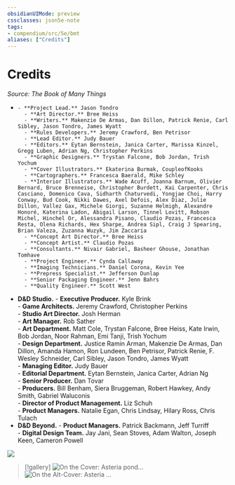 ```yaml
---
obsidianUIMode: preview
cssclasses: json5e-note
tags:
- compendium/src/5e/bmt
aliases: ["Credits"]
---
```

# Credits
*Source: The Book of Many Things* 

-     - **Project Lead.** Jason Tondro    
        - **Art Director.** Bree Heiss    
        - **Writers.** Makenzie De Armas, Dan Dillon, Patrick Renie, Carl Sibley, Jason Tondro, James Wyatt    
        - **Rules Developers.** Jeremy Crawford, Ben Petrisor    
        - **Lead Editor.** Judy Bauer    
        - **Editors.** Eytan Bernstein, Janica Carter, Marissa Kinzel, Gregg Luben, Adrian Ng, Christopher Perkins    
        - **Graphic Designers.** Trystan Falcone, Bob Jordan, Trish Yochum    
        - **Cover Illustrators.** Ekaterina Burmak, CoupleofKooks    
        - **Cartographers.** Francesca Baerald, Mike Schley    
        - **Interior Illustrators.** Wade Acuff, Joanna Barnum, Olivier Bernard, Bruce Brenneise, Christopher Burdett, Kai Carpenter, Chris Casciano, Domenico Cava, Sidharth Chaturvedi, Yongjae Choi, Harry Conway, Bud Cook, Nikki Dawes, Axel Defois, Alex Diaz, Julie Dillon, Vallez Gax, Michele Giorgi, Suzanne Helmigh, Alexandre Honoré, Katerina Ladon, Abigail Larson, Tinnel Lovitt, Robson Michel, Hinchel Or, Alessandra Pisano, Claudio Pozas, Francesca Resta, Olena Richards, Hex Sharpe, Andrea Sipl, Craig J Spearing, Brian Valeza, Zuzanna Wuzyk, Jim Zaccaria    
        - **Concept Art Director.** Bree Heiss    
        - **Concept Artist.** Claudio Pozas    
        - **Consultants.** Nivair Gabriel, Basheer Ghouse, Jonathan Tomhave    
        - **Project Engineer.** Cynda Callaway    
        - **Imaging Technicians.** Daniel Corona, Kevin Yee    
        - **Prepress Specialist.** Jefferson Dunlap    
        - **Senior Packaging Engineer.** Jenn Bahrs    
        - **Quality Engineer.** Scott West    
- **D&D Studio.**     - **Executive Producer.** Kyle Brink    
        - **Game Architects.** Jeremy Crawford, Christopher Perkins    
        - **Studio Art Director.** Josh Herman    
        - **Art Manager.** Rob Sather    
        - **Art Department.** Matt Cole, Trystan Falcone, Bree Heiss, Kate Irwin, Bob Jordan, Noor Rahman, Emi Tanji, Trish Yochum    
        - **Design Department.** Justice Ramin Arman, Makenzie De Armas, Dan Dillon, Amanda Hamon, Ron Lundeen, Ben Petrisor, Patrick Renie, F. Wesley Schneider, Carl Sibley, Jason Tondro, James Wyatt    
        - **Managing Editor.** Judy Bauer    
        - **Editorial Department.** Eytan Bernstein, Janica Carter, Adrian Ng    
        - **Senior Producer.** Dan Tovar    
        - **Producers.** Bill Benham, Siera Bruggeman, Robert Hawkey, Andy Smith, Gabriel Waluconis    
        - **Director of Product Management.** Liz Schuh    
        - **Product Managers.** Natalie Egan, Chris Lindsay, Hilary Ross, Chris Tulach    
- **D&D Beyond.**     - **Product Managers.** Patrick Backmann, Jeff Turriff    
        - **Digital Design Team.** Jay Jani, Sean Stoves, Adam Walton, Joseph Keen, Cameron Powell    

![](/3-Mechanics/CLI/books/the-book-of-many-things/img/credits.webp#center)

> [!gallery]
> ![On the Cover: Asteria pond...](/3-Mechanics/CLI/books/the-book-of-many-things/img/credits2.webp#gallery "On the Cover: Asteria ponders the magic, mystery, and mayhem of the Deck of Many Things in this menagerie of moments by Ekaterina Burmak.")
> ![On the Alt-Cover: Asteria ...](/3-Mechanics/CLI/books/the-book-of-many-things/img/credits3.webp#gallery "On the Alt-Cover: Asteria wields the cards that rewrote her fate in this art nouveau–inspired illustration by CoupleofKooks.")